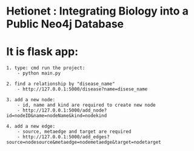 # Hetionet : Integrating Biology into a Public Neo4j Database

# It is flask app:
    1. type: cmd run the project:
        - python main.py
        
    2. find a relationship by "disease_name"
        - http://127.0.0.1:5000/disease?name=disese_name
        
    3. add a new node:
        - id, name and kind are required to create new node
        - http://127.0.0.1:5000/add_node?id=nodeID&name=nodeName&kind=nodekind
        
    4. add a new edge:
        - source, metaedge and target are required
        - http://127.0.0.1:5000/add_edges?source=nodesource&metaedge=nodemetaedge&target=nodetarget
        
    
